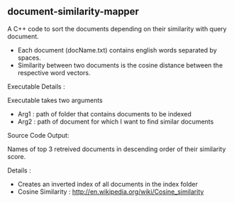 ## document-similarity-mapper


A C++ code to sort the documents depending on their similarity with query document.
- Each document (docName.txt) contains english words separated by spaces.
- Similarity between two documents is the cosine distance between the respective word vectors.

Executable Details :

Executable takes two arguments
- Arg1 : path of folder that contains documents to be indexed
- Arg2 : path of document for which I want to find similar documents

Source Code Output:

Names of top 3 retreived documents in descending order of their similarity score.

Details :

- Creates an inverted index of all documents in the index folder
- Cosine Similarity : http://en.wikipedia.org/wiki/Cosine_similarity 
